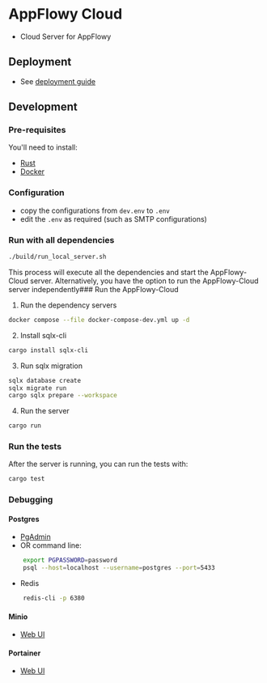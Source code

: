 # AppFlowy Cloud
- Cloud Server for AppFlowy

## Deployment
- See [deployment guide](./doc/deployment.md)

## Development

### Pre-requisites

You'll need to install:

- [Rust](https://www.rust-lang.org/tools/install)
- [Docker](https://docs.docker.com/get-docker/)

### Configuration
- copy the configurations from `dev.env` to `.env`
- edit the `.env` as required (such as SMTP configurations)

### Run with all dependencies
```bash
./build/run_local_server.sh
```

This process will execute all the dependencies and start the AppFlowy-Cloud server. Alternatively, 
you have the option to run the AppFlowy-Cloud server independently### Run the AppFlowy-Cloud

1. Run the dependency servers
```bash
docker compose --file docker-compose-dev.yml up -d
```

2. Install sqlx-cli
```bash
cargo install sqlx-cli
```

3. Run sqlx migration
```bash
sqlx database create
sqlx migrate run
cargo sqlx prepare --workspace
```

4. Run the server
```bash
cargo run
```

### Run the tests

After the server is running, you can run the tests with:

```bash
cargo test
```

### Debugging
#### Postgres
- [PgAdmin](http://localhost:5400)
- OR command line:
```bash
    export PGPASSWORD=password
    psql --host=localhost --username=postgres --port=5433
```

- Redis
```bash
    redis-cli -p 6380
```

#### Minio
- [Web UI](http://localhost:9001)

#### Portainer
- [Web UI](http://localhost:9442)

